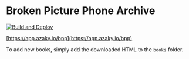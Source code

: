# Broken Picture Phone Archive

[![Build and Deploy](https://github.com/azaky/brokenpicturephone/actions/workflows/build_and_deploy.yml/badge.svg)](https://github.com/azaky/brokenpicturephone/actions/workflows/build_and_deploy.yml)

[https://app.azaky.io/bpp](https://app.azaky.io/bpp)

To add new books, simply add the downloaded HTML to the `books` folder.
